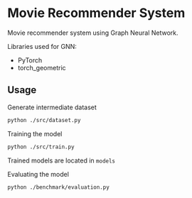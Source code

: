 # Movie Recommender System

Movie recommender system using Graph Neural Network.

Libraries used for GNN:
* PyTorch
* torch_geometric

## Usage

Generate intermediate dataset
```bash
python ./src/dataset.py
```

Training the model
```bash
python ./src/train.py
```

Trained models are located in `models`

Evaluating the model
```bash
python ./benchmark/evaluation.py
```
